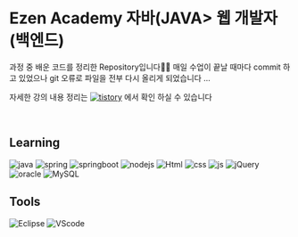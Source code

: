 
# Ezen Academy 자바(JAVA> 웹 개발자(백엔드)

과정 중 배운 코드를 정리한 Repository입니다👩‍💻
매일 수업이 끝날 때마다 commit 하고 있었으나 git 오류로 파일을 전부 다시 올리게 되었습니다 ...

자세한 강의 내용 정리는 
[![tistory](https://img.shields.io/badge/Tistory-orange?style=flat-square&logo=?])](https://omp14.tistory.com/) 에서 확인 하실 수 있습니다

<br>

## Learning

![java](https://img.shields.io/badge/Java-007396?style=for-the-badge&logo=Java) ![spring](https://img.shields.io/badge/Sring-6DB33F?style=for-the-badge&logo=Spring&logoColor=white) ![springboot](https://img.shields.io/badge/Sringboot-6DB33F?style=for-the-badge&logo=SpringBoot&logoColor=white) ![nodejs](https://img.shields.io/badge/node.js-339933?style=for-the-badge&logo=Node.js&logoColor=white)
![Html](https://img.shields.io/badge/html-E34F26?style=for-the-badge&logo=HTML5&logoColor=white) ![css](https://img.shields.io/badge/CSS-1572B6?style=for-the-badge&logo=CSS3&logoColor=white) ![js](https://img.shields.io/badge/JavaScript-F7DF1E?style=for-the-badge&logo=JavaScript&logoColor=black) ![jQuery](https://img.shields.io/badge/jQuery-0769AD?style=for-the-badge&logo=jQuery&logoColor=white)
![oracle](https://img.shields.io/badge/oracle-F80000?style=for-the-badge&logo=Oracle&logoColor=white) ![MySQL](https://img.shields.io/badge/MySql-4479A1?style=for-the-badge&logo=MySQL&logoColor=white)


## Tools

![Eclipse](https://img.shields.io/badge/Eclipse-2C2255?style=for-the-badge&logo=EclipseIDE&logoColor=white)
![VScode](https://img.shields.io/badge/VSCode-007ACC?style=for-the-badge&logo=VisualStudioCode&logoColor=white)

